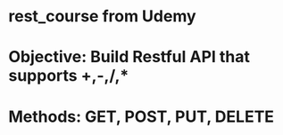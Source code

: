 # rest_course from Udemy

# Objective: Build Restful API that supports  +,-,/,*
# Methods: GET, POST, PUT, DELETE